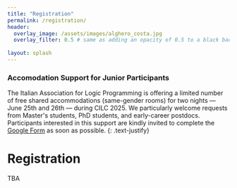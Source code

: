 ```yaml
---
title: "Registration"
permalink: /registration/
header:
  overlay_image: /assets/images/alghero_costa.jpg
  overlay_filter: 0.5 # same as adding an opacity of 0.5 to a black background
  
layout: splash
---
```


### Accomodation Support for Junior Participants
The Italian Association for Logic Programming is offering a limited number of free shared accommodations (same-gender rooms) for two nights — June 25th and 26th — during CILC 2025. 
We particularly welcome requests from Master's students, PhD students, and early-career postdocs.
Participants interested in this support are kindly invited to complete the [Google Form](https://forms.gle/g14aP6Ng7xdezi4d7) as soon as possible.
{: .text-justify}

# Registration
TBA